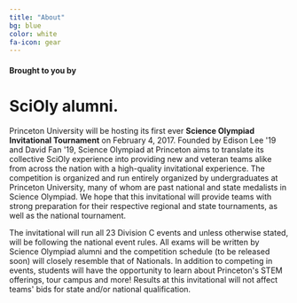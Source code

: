 ```yaml
---
title: "About"
bg: blue
color: white
fa-icon: gear
---
```


#### Brought to you by

# SciOly alumni.

Princeton University will be hosting its first ever **Science Olympiad Invitational Tournament** on February 4, 2017. Founded by Edison Lee '19 and David Fan '19, Science Olympiad at Princeton aims to translate its collective SciOly experience into providing new and veteran teams alike from across the nation with a high-quality invitational experience. The competition is organized and run entirely organized by undergraduates at Princeton University, many of whom are past national and state medalists in Science Olympiad. We hope that this invitational will provide teams with strong preparation for their respective regional and state tournaments, as well as the national tournament.

The invitational will run all 23 Division C events and unless otherwise stated, will be following the national event rules. All exams will be written by Science Olympiad alumni and the competition schedule (to be released soon) will closely resemble that of Nationals. In addition to competing in events, students will have the opportunity to learn about Princeton's STEM offerings, tour campus and more! Results at this invitational will not affect teams' bids for state and/or national qualification.
